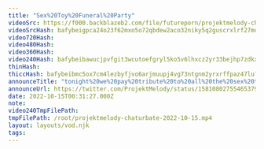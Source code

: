 ```yaml
---
title: "Sex%20Toy%20Funeral%20Party"
videoSrc: https://f000.backblazeb2.com/file/futureporn/projektmelody-chaturbate-2022-10-15.mp4
videoSrcHash: bafybeigpca24o23f62mxo5o72qbdew2aco32niky5q2guscrxlrf27mqma?filename=projektmelody-chaturbate-20221015T003127Z-source.mp4
video720Hash: 
video480Hash: 
video360Hash: 
video240Hash: bafybeibawucjpvfgit3wcutoefgryl5ko5v6lhxcz2yr33bejhp7zdkx2e?filename=projektmelody-chaturbate-20221015T003127Z-240p.mp4
thinHash: 
thiccHash: bafybeibmc5ox7cm4lezbyfjvo6arjmuupj4vg73ntgnm2yrxrffpaz47lu?filename=20221015T003127Z-thicc.jpg
announceTitle: "tonight%20we%20pay%20tribute%20to%20all%20the%20sex%20toys%20we%20lost%20along%20the%20way"
announceUrl: https://twitter.com/ProjektMelody/status/1581080275546537984
date: 2022-10-15T00:31:27.000Z
note: 
video240TmpFilePath: 
tmpFilePath: /root/projektmelody-chaturbate-2022-10-15.mp4
layout: layouts/vod.njk
tags:
---
```

